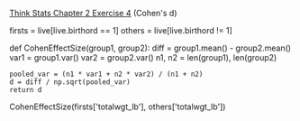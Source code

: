 [Think Stats Chapter 2 Exercise 4](http://greenteapress.com/thinkstats2/html/thinkstats2003.html#toc24) (Cohen's d)

firsts = live[live.birthord == 1]
others = live[live.birthord != 1]

def CohenEffectSize(group1, group2):
    diff = group1.mean() - group2.mean()
    var1 = group1.var()
    var2 = group2.var()
    n1, n2 = len(group1), len(group2)

    pooled_var = (n1 * var1 + n2 * var2) / (n1 + n2)
    d = diff / np.sqrt(pooled_var)
    return d
    
CohenEffectSize(firsts['totalwgt_lb'], others['totalwgt_lb'])